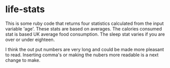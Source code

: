 # life-stats
This is some ruby code that returns four statistics calculated from the input variable 'age'.
These stats are based on averages. The calories consumed stat is based UK average food consumption.
The sleep stat varies if you are over or under eighteen. 

I think the out put numbers are very long and could be made more pleasant to read. Inserting comma's or making the nubers more readable is a next change to make.
